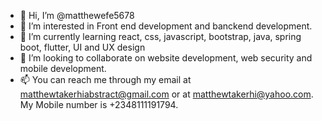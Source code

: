 - 👋 Hi, I’m @matthewefe5678
- 👀 I’m interested in Front end development and banckend development.
- 🌱 I’m currently learning react, css, javascript, bootstrap, java, spring boot, flutter,  UI and UX design
- 💞️ I’m looking to collaborate on website development, web security and mobile development.
- 📫 You can reach me through my email at matthewtakerhiabstract@gmail.com or at matthewtakerhi@yahoo.com. My Mobile number is +2348111191794.


<!---
matthewefe5678/matthewefe5678 is a ✨ special ✨ repository because its `README.md` (this file) appears on your GitHub profile.
You can click the Preview link to take a look at your changes.
--->
